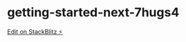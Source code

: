 # getting-started-next-7hugs4

[Edit on StackBlitz ⚡️](https://stackblitz.com/edit/getting-started-next-7hugs4)
